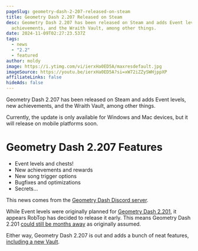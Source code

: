```yaml
---
pageSlug: geometry-dash-2-207-released-on-steam
title: Geometry Dash 2.207 Released on Steam
desc: Geometry Dash 2.207 has been released on Steam and adds Event levels, new
  achievements, and the Wraith Vault, among other things.
date: 2024-11-09T02:27:23.537Z
tags:
  - news
  - "2.2"
  - featured
author: moldy
image: https://i.ytimg.com/vi/ierxHa0ED5A/maxresdefault.jpg
imageSource: https://youtu.be/ierxHa0ED5A?si=xW72iZZySWHjppXP
affiliateLinks: false
hideAds: false
---
```

Geometry Dash 2.207 has been released on Steam and adds Event levels, new achievements, and the Wraith Vault, among other things.

Currently, the update is only available for Windows and Mac devices, but it will release on mobile platforms soon.

# Geometry Dash 2.207 Features

- Event levels and chests!
- New achievements and rewards
- New song trigger options
- Bugfixes and optimizations
- Secrets...

This news comes from the [Geometry Dash Discord server](https://www.dashword.net/posts/geometry-dash-discord-server-how-to-join-request-levels/).

While Event levels were originally planned for [Geometry Dash 2.201](/posts/geometry-dash-2-21-might-be-days-away-new-information-reveals/), it appears RobTop has decided to release it early. This means Geometry Dash 2.201 [could still be months away](/posts/geometry-dash-2-21-release-date-everything-you-need-to-know/) as originally assumed.

Either way, Geometry Dash 2.207 is out and adds a bunch of neat features, [including a new Vault](/posts/geometry-dash-all-vaults-and-secrets-2022/).
